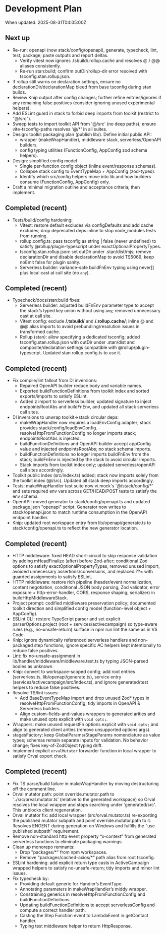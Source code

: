 # Development Plan

When updated: 2025-08-31T04:05:00Z

## Next up

- Re-run: openapi (now stack/config/openapi), generate, typecheck, lint, test, package; paste outputs and report deltas.
  - Verify vitest now ignores .tsbuild/.rollup.cache and resolves @ / @@ aliases consistently.
  - Re-run stan:build; confirm outDir/rollup-dir error resolved with tsconfig.stan.rollup.json.
- If rollup still warns on declaration settings, ensure no declarationDir/declarationMap bleed from base tsconfig during stan builds.
- Review Knip output after config changes; further refine entries/ignores if
  any remaining false positives (consider ignoring unused experimental helpers).
- Add ESLint guard in stack to forbid deep imports from toolkit (restrict to "@/src").
- Sweep tests to import toolkit API from '@/src' (no deep paths); ensure vite-tsconfig-paths resolves '@/\*' in all suites.
- Design: toolkit packaging plan (publish lib/). Define initial public API:
  - wrapper (makeWrapHandler), middleware stack, serverless/OpenAPI builders,
  - config typing utilities (FunctionConfig, AppConfig zod schema helpers).
- Design: simplified config model
  - Single per-function config object (inline event/response schemas).
  - Collapse stack config to EventTypeMap + AppConfig (zod-typed).
  - Identify which src/config helpers move into lib and how builders consume
    (FunctionConfig, AppConfig) only.
- Draft a minimal migration outline and acceptance criteria; then implement.

## Completed (recent)

- Tests/build/config hardening:
  - Vitest: restore default excludes via configDefaults and add cache excludes; drop deprecated deps.inline to stop node_modules tests from running.
  - rollup.config.ts: pass tsconfig as string | false (never undefined) to satisfy @rollup/plugin-typescript under exactOptionalPropertyTypes.
  - tsconfig.stan.rollup.json: set outDir under .stan/dist/mjs; remove declarationDir and disable declarationMap to avoid TS5069; keep noEmit false for plugin sanity.
  - Serverless builder: variance-safe buildFnEnv typing using never[] plus local cast at call site (no `any`).

## Completed (recent)

- Typecheck/docs/stan:build fixes:
  - Serverless builder: adjusted buildFnEnv parameter type to accept the stack’s
    typed key union without using `any`; removed unnecessary cast at call site.
  - Vitest config: exclude **/.tsbuild/** and **/.rollup.cache/**; inline @ and @@
    alias imports to avoid prebundling/resolution issues in transformed cache.
  - Rollup (stan): allow specifying a dedicated tsconfig; added tsconfig.stan.rollup.json
    with outDir under .stan/dist and composite/declaration settings compatible
    with @rollup/plugin-typescript. Updated stan.rollup.config.ts to use it.

## Completed (recent)

- Fix compile/lint fallout from DI inversions:
  - Repaired OpenAPI builder reduce body and variable names.
  - Exported buildFunctionDefinitions from toolkit index and sorted exports/imports to satisfy ESLint.
  - Added z import to serverless builder, updated signature to inject endpointsRootAbs and buildFnEnv, and updated all stack serverless call sites.
- DI inversions to unwrap toolkit→stack circular deps:
  - makeWrapHandler now requires a loadEnvConfig adapter; stack provides stack/config/loadEnvConfig. - resolveHttpFromFunctionConfig no longer imports stack; endpointsRootAbs is injected.
  - buildFunctionDefinitions and OpenAPI builder accept appConfig value and injected endpointsRootAbs; no stack schema imports.
  - buildFunctionDefinitions no longer imports buildFnEnv from the stack; buildFnEnv is injected by the stack to avoid circular imports.
  - Stack imports from toolkit index only; updated serverless/openAPI call sites accordingly.
- Toolkit public index (src/index.ts) added; stack now imports solely from the
  toolkit index (@/src). Updated all stack deep imports accordingly.
- Tests: makeWrapHandler test suite now vi.mock's '@/stack/config/\*' and sets
  required env vars across GET/HEAD/POST tests to satisfy the env schema.
- OpenAPI: moved generator to stack/config/openapi.ts and updated package.json
  "openapi" script. Generator now writes to stack/openapi.json to match runtime
  consumption in the OpenAPI endpoint handler.
- Knip: updated root workspace entry from lib/openapi/generate.ts to
  stack/config/openapi.ts to reflect the new generator location.

## Completed (recent)

- HTTP middleware: fixed HEAD short-circuit to skip response validation by
  adding mHeadFinalize (after) before Zod-after; conditional Zod options to
  satisfy exactOptionalPropertyTypes; removed unused import, avoided
  unnecessary assertions/conversions, and replaced ??= with guarded
  assignments to satisfy ESLint.
- HTTP middleware: restore rich pipeline (header/event normalization, content
  negotiation, conditional JSON body parsing, Zod validator, error exposure +
  http-error-handler, CORS, response shaping, serializer) in buildHttpMiddlewareStack.
- Project prompt: codified middleware preservation policy; documented toolkit
  direction and simplified config model (function-level object + AppConfig).
- ESLint CLI: restore TypeScript parser and set explicit parserOptions.project
  (root + services/activecampaign) so type-aware rules (e.g., no-unsafe-return)
  surface in npm run lint the same as in VS Code.
- Knip: ignore dynamically referenced serverless handlers and non-packaged step
  functions; ignore specific AC helpers kept intentionally to reduce false positives.
- Lint: fix no-unsafe-assignment in lib/handler/middleware/middleware.test.ts
  by typing JSON-parsed bodies as unknown.
- Knip: convert to workspace-scoped config; add root entries (serverless.ts,
  lib/openapi/generate.ts), service entry (services/activecampaign/src/index.ts),
  and ignore generated/test helpers to reduce false positives.
- Resolve TS/lint issues:
  - Add BaseEventTypeMap import and drop unused Zod\* types in
    resolveHttpFromFunctionConfig; tidy imports in OpenAPI & Serverless builders.
  - Align custom-fields-and-values wrappers to generated arities and make
    unused opts explicit with `void opts;`.
- Wrappers: make unused requestFn options explicit with `void opts;` and
  align to generated client arities (remove unsupported options args).
- stagesFactory: keep GlobalParams/StageParams nomenclature as value types;
  schemas remain separate inputs for validation. No behavior change; fixes
  key-of-ZodObject typing drift.
- Implement explicit `orvalMutator` forwarder function in local wrapper to satisfy Orval export check.

## Completed (recent)

- Fix TS parse/build failure in makeWrapHandler by moving destructuring off the comment line.
- Orval mutator path: point override.mutator.path to '../src/orval.mutator.ts'
  (relative to the generated workspace) so Orval resolves the local wrapper and
  stops searching under 'generated/src'. This unblocks client regeneration.
- Orval mutator fix: add local wrapper (src/orval.mutator.ts) re-exporting the
  published mutator subpath and point override.mutator.path to it. Resolves
  ENOENT during generation on Windows and fulfills the “use published subpath”
  requirement.
- Remove non-standard http event property “x-context” from generated
  serverless functions to eliminate packaging warnings.
- Clean up monorepo remnants:
  - Drop "packages/\*" from npm workspaces.
  - Remove "packages/cached-axios/\*" path alias from root tsconfig.
- ESLint hardening: add explicit return type casts in ActiveCampaign wrapped
  helpers to satisfy no-unsafe-return; tidy imports and minor lint issues.
- Fix typecheck by:
  - Providing default generic for Handler’s EventType.
  - Annotating parameters in makeWrapHandler’s middy wrapper.
  - Constraining generics in resolveHttpFromFunctionConfig and
    buildFunctionDefinitions.
  - Updating buildFunctionDefinitions to accept serverlessConfig and compute
    a correct handler path.
  - Casting the Step Function event to LambdaEvent in getContact handler.
  - Typing test middleware helper to return HttpResponse.

